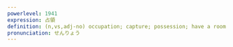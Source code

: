 ```yaml
---
powerlevel: 1941
expression: 占領
definition: (n,vs,adj-no) occupation; capture; possession; have a room to oneself; (P)
pronunciation: せんりょう
---
```

